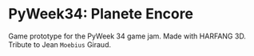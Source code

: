 # PyWeek34: Planete Encore

Game prototype for the PyWeek 34 game jam. Made with HARFANG 3D.<br>
Tribute to Jean `Moebius` Giraud.
